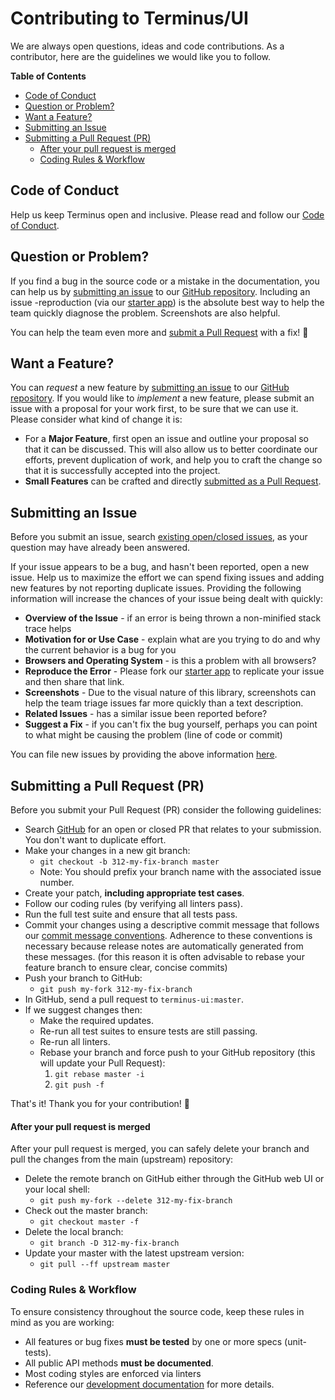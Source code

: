 <!--
  Many thanks to the Material team as much of this was lifted from the Material contribution doc:
  https://github.com/angular/material2/blob/master/CONTRIBUTING.md
-->

<h1> Contributing to Terminus/UI</h1>

We are always open questions, ideas and code contributions. As a contributor, here are the
guidelines we would like you to follow.


<!-- START doctoc generated TOC please keep comment here to allow auto update -->
<!-- DON'T EDIT THIS SECTION, INSTEAD RE-RUN doctoc TO UPDATE -->
**Table of Contents**

- [Code of Conduct](#code-of-conduct)
- [Question or Problem?](#question-or-problem)
- [Want a Feature?](#want-a-feature)
- [Submitting an Issue](#submitting-an-issue)
- [Submitting a Pull Request (PR)](#submitting-a-pull-request-pr)
    - [After your pull request is merged](#after-your-pull-request-is-merged)
  - [Coding Rules & Workflow](#coding-rules--workflow)

<!-- END doctoc generated TOC please keep comment here to allow auto update -->


## Code of Conduct

Help us keep Terminus open and inclusive. Please read and follow our [Code of Conduct][coc].


## Question or Problem?

If you find a bug in the source code or a mistake in the documentation, you can help us by
[submitting an issue](#submit-issue) to our [GitHub repository][github]. Including an issue
-reproduction (via our [starter app][starter-app]) is the absolute best way to help the team quickly diagnose the problem. Screenshots are also helpful.

You can help the team even more and [submit a Pull Request](#submit-pr) with a fix! :pray:


## Want a Feature?

You can *request* a new feature by [submitting an issue](#submit-issue) to our [GitHub
repository][github]. If you would like to *implement* a new feature, please submit an issue with a
proposal for your work first, to be sure that we can use it.  Please consider what kind of change it
is:

- For a **Major Feature**, first open an issue and outline your proposal so that it can be
  discussed. This will also allow us to better coordinate our efforts, prevent duplication of work,
  and help you to craft the change so that it is successfully accepted into the project.
- **Small Features** can be crafted and directly [submitted as a Pull Request](#submit-pr).


## Submitting an Issue

Before you submit an issue, search [existing open/closed issues][issues], as your question may have
already been answered.

If your issue appears to be a bug, and hasn't been reported, open a new issue.
Help us to maximize the effort we can spend fixing issues and adding new
features by not reporting duplicate issues.  Providing the following information will increase the
chances of your issue being dealt with quickly:

- **Overview of the Issue** - if an error is being thrown a non-minified stack trace helps
- **Motivation for or Use Case** - explain what are you trying to do and why the current behavior
    is a bug for you
- **Browsers and Operating System** - is this a problem with all browsers?
- **Reproduce the Error** - Please fork our [starter app][starter-app] to replicate your issue and then share that link.
- **Screenshots** - Due to the visual nature of this library, screenshots can help the team triage
    issues far more quickly than a text description.
- **Related Issues** - has a similar issue been reported before?
- **Suggest a Fix** - if you can't fix the bug yourself, perhaps you can point to what might be
    causing the problem (line of code or commit)

You can file new issues by providing the above information [here][issues-create].


## Submitting a Pull Request (PR)
Before you submit your Pull Request (PR) consider the following guidelines:

- Search [GitHub][pulls] for an open or closed PR that relates to your submission. You don't want to
  duplicate effort.
- Make your changes in a new git branch:
    - `git checkout -b 312-my-fix-branch master`
    - Note: You should prefix your branch name with the associated issue number.
- Create your patch, **including appropriate test cases**.
- Follow our coding rules (by verifying all linters pass).
- Run the full test suite and ensure that all tests pass.
- Commit your changes using a descriptive commit message that follows our
  [commit message conventions][commit]. Adherence to these conventions is necessary because release notes are
  automatically generated from these messages. (for this reason it is often advisable to rebase your
  feature branch to ensure clear, concise commits)
- Push your branch to GitHub:
    - `git push my-fork 312-my-fix-branch`
- In GitHub, send a pull request to `terminus-ui:master`.
- If we suggest changes then:
  - Make the required updates.
  - Re-run all test suites to ensure tests are still passing.
  - Re-run all linters.
  - Rebase your branch and force push to your GitHub repository (this will update your Pull Request):
      1. `git rebase master -i`
      1. `git push -f`

That's it! Thank you for your contribution! :pray:


#### After your pull request is merged

After your pull request is merged, you can safely delete your branch and pull the changes from the
main (upstream) repository:

- Delete the remote branch on GitHub either through the GitHub web UI or your local shell:
    - `git push my-fork --delete 312-my-fix-branch`
- Check out the master branch:
    - `git checkout master -f`
- Delete the local branch:
    - `git branch -D 312-my-fix-branch`
- Update your master with the latest upstream version:
    - `git pull --ff upstream master`


### Coding Rules & Workflow

To ensure consistency throughout the source code, keep these rules in mind as you are working:

- All features or bug fixes **must be tested** by one or more specs (unit-tests).
- All public API methods **must be documented**.
- Most coding styles are enforced via linters
- Reference our [development documentation][dev-docs] for more details.



[coc]: https://github.com/GetTerminus/terminus-ui/blob/master/CODE_OF_CONDUCT.md
[github]: https://github.com/GetTerminus/terminus-ui/
[demo]: http://uilibrary-demo.terminus.ninja/master
[issues]: https://github.com/GetTerminus/terminus-ui/issues
[issues-create]: https://github.com/GetTerminus/terminus-ui/issues/new
[pulls]: https://github.com/GetTerminus/terminus-ui/pulls
[dev-docs]: https://github.com/GetTerminus/terminus-ui/blob/master/DEVELOPMENT.md
[commit]: https://github.com/GetTerminus/terminus-ui/blob/master/DEVELOPMENT.md#committing
[starter-app]: https://github.com/GetTerminus/ui-stackblitz-starter
